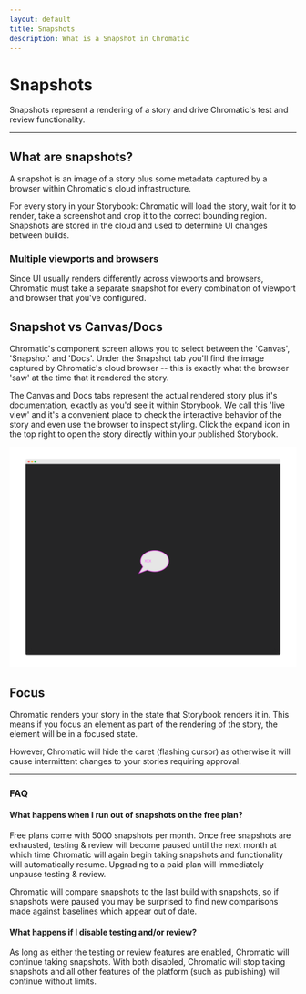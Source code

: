 ```yaml
---
layout: default
title: Snapshots
description: What is a Snapshot in Chromatic
---
```


# Snapshots

Snapshots represent a rendering of a story and drive Chromatic's test and review functionality.

---

## What are snapshots?

A snapshot is an image of a story plus some metadata captured by a browser within Chromatic's cloud infrastructure.

For every story in your Storybook: Chromatic will load the story, wait for it to render, take a screenshot and crop it to the correct bounding region. Snapshots are stored in the cloud and used to determine UI changes between builds.

### Multiple viewports and browsers

Since UI usually renders differently across viewports and browsers, Chromatic must take a separate snapshot for every combination of viewport and browser that you've configured.

## Snapshot vs Canvas/Docs

Chromatic's component screen allows you to select between the 'Canvas', 'Snapshot' and 'Docs'. Under the Snapshot tab you'll find the image captured by Chromatic's cloud browser -- this is exactly what the browser 'saw' at the time that it rendered the story.

The Canvas and Docs tabs represent the actual rendered story plus it's documentation, exactly as you'd see it within Storybook. We call this 'live view' and it's a convenient place to check the interactive behavior of the story and even use the browser to inspect styling. Click the expand icon in the top right to open the story directly within your published Storybook.

![Story Page](img/xxx-page.png)

## Focus

Chromatic renders your story in the state that Storybook renders it in. This means if you focus an element as part of the rendering of the story, the element will be in a focused state.

However, Chromatic will hide the caret (flashing cursor) as otherwise it will cause intermittent changes to your stories requiring approval.

---

### FAQ

#### What happens when I run out of snapshots on the free plan?

Free plans come with 5000 snapshots per month. Once free snapshots are exhausted, testing & review will become paused until the next month at which time Chromatic will again begin taking snapshots and functionality will automatically resume. Upgrading to a paid plan will immediately unpause testing & review.

Chromatic will compare snapshots to the last build with snapshots, so if snapshots were paused you may be surprised to find new comparisons made against baselines which appear out of date.

#### What happens if I disable testing and/or review?

As long as either the testing or review features are enabled, Chromatic will continue taking snapshots. With both disabled, Chromatic will stop taking snapshots and all other features of the platform (such as publishing) will continue without limits.
